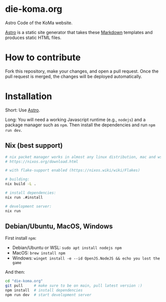 # die-koma.org
Astro Code of the KoMa website.

[Astro](https://astro.build/) is a static site generator that takes
these [Markdown](https://commonmark.org/help/) templates and produces static HTML files.

# How to contribute

Fork this repository, make your changes, and open a pull request. Once
the pull request is merged, the changes will be deployed
automatically.

# Installation
Short: Use [Astro](https://astro.build/).

Long: You will need a working Javascript runtime (e.g., `nodejs`) and
a package manager such as `npm`. Then install the dependencies and run
`npm run dev`.

## Nix (best support)
```sh
# nix packet manager works in almost any linux distribution, mac and wsl1/2
# https://nixos.org/download.html

# with flake-support enabled (https://nixos.wiki/wiki/Flakes)

# building:
nix build -L .

# install dependencies:
nix run .#install

# development server:
nix run
```

## Debian/Ubuntu, MacOS, Windows

First install `npm`:

- Debian/Ubuntu or WSL: `sudo apt install nodejs npm`
- MacOS: `brew install npm`
- Windows: `winget install -e --id OpenJS.NodeJS && echo you lost the game`

And then:

```sh
cd "die-koma.org"
git pull     # make sure to be on main, pull latest version :)
npm install  # install dependencies
npm run dev  # start development server
```